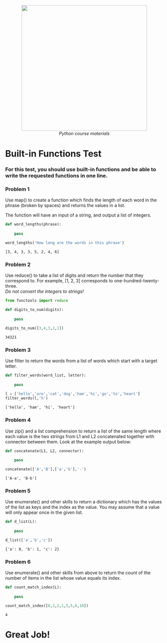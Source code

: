 <center>
    <img src='https://intecbrussel.be/img/logo3.png' width='400px' height='auto'/>
    <br/>
    <em>Python course materials</em>
</center>

# Built-in Functions Test 

### For this test, you should use built-in functions and be able to write the requested functions in one line.

### Problem 1

Use map() to create a function which finds the length of each word in the phrase
(broken by spaces) and returns the values in a list.

The function will have an input of a string, and output a list of integers.


```python
def word_lengths(phrase):
    
    pass
```


```python
word_lengths('How long are the words in this phrase')
```




    [3, 4, 3, 3, 5, 2, 4, 6]



### Problem 2 

Use reduce() to take a list of digits and return the number that they
correspond to. For example, \[1, 2, 3] corresponds to one-hundred-twenty-three. <br>*Do not convert the integers to strings!* 


```python
from functools import reduce

def digits_to_num(digits):
    
    pass
```


```python
digits_to_num([3,4,3,2,1])
```




    34321



### Problem 3

Use filter to return the words from a list of words which start with a target letter.


```python
def filter_words(word_list, letter):
    
    pass
```


```python
l = ['hello','are','cat','dog','ham','hi','go','to','heart']
filter_words(l,'h')
```




    ['hello', 'ham', 'hi', 'heart']



### Problem 4

Use zip() and a list comprehension to return a list of the same length where each value is the two strings from
L1 and L2 concatenated together with connector between them. Look at the example output below:


```python
def concatenate(L1, L2, connector):
    
    pass
```


```python
concatenate(['A','B'],['a','b'],'-')
```




    ['A-a', 'B-b']



### Problem 5

Use enumerate() and other skills to return a dictionary which has the values of the list as keys and the index as the value. You may assume that a value will only appear once in the given list.



```python
def d_list(L):
    
    pass
```


```python
d_list(['a','b','c'])
```




    {'a': 0, 'b': 1, 'c': 2}



### Problem 6

Use enumerate() and other skills from above to return the count of the number of items in the list whose value equals its index.



```python
def count_match_index(L):
    
    pass
```


```python
count_match_index([0,2,2,1,5,5,6,10])
```




    4



# Great Job!
